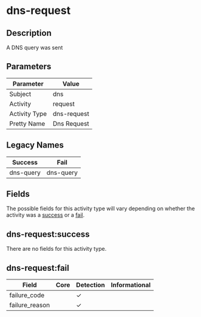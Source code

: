 dns-request
===========

Description
-----------
A DNS query was sent

Parameters
----------
| Parameter     | Value       |
| ------------- | ----------- |
| Subject       | dns         |
| Activity      | request     |
| Activity Type | dns-request |
| Pretty Name   | Dns Request |

Legacy Names
------------
| Success       | Fail          |
| ------------- | ------------- |
| dns-query<br> | dns-query<br> |

Fields
------

The possible fields for this activity type will vary depending on whether the activity was a [success](#dns-requestsuccess) or a [fail](#dns-requestfail).


dns-request:success
-------------------

There are no fields for this activity type.


dns-request:fail
----------------

| Field          | Core | Detection | Informational |
| -------------- | ---- | --------- | ------------- |
| failure_code   |      | &#10003;  |               |
| failure_reason |      | &#10003;  |               |